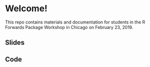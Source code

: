 # Welcome!

This repo contains materials and documentation for students in the R Forwards Package Workshop in Chicago on February 23, 2019.

## Slides


## Code

